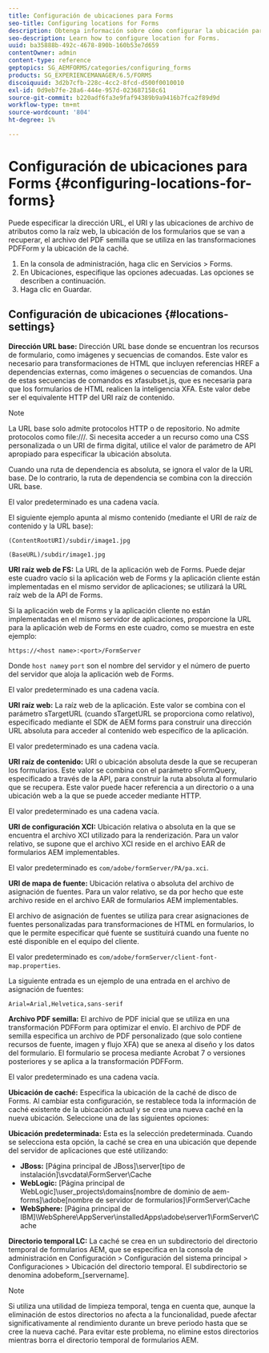 ```yaml
---
title: Configuración de ubicaciones para Forms
seo-title: Configuring locations for Forms
description: Obtenga información sobre cómo configurar la ubicación para Forms.
seo-description: Learn how to configure location for Forms.
uuid: ba35888b-492c-4678-890b-160b53e7d659
contentOwner: admin
content-type: reference
geptopics: SG_AEMFORMS/categories/configuring_forms
products: SG_EXPERIENCEMANAGER/6.5/FORMS
discoiquuid: 3d2b7cfb-228c-4cc2-8fcd-d500f0010010
exl-id: 0d9eb7fe-28a6-444e-957d-023687158c61
source-git-commit: b220adf6fa3e9faf94389b9a9416b7fca2f89d9d
workflow-type: tm+mt
source-wordcount: '804'
ht-degree: 1%

---
```


# Configuración de ubicaciones para Forms {#configuring-locations-for-forms}

Puede especificar la dirección URL, el URI y las ubicaciones de archivo de atributos como la raíz web, la ubicación de los formularios que se van a recuperar, el archivo del PDF semilla que se utiliza en las transformaciones PDFForm y la ubicación de la caché.

1. En la consola de administración, haga clic en Servicios > Forms.
1. En Ubicaciones, especifique las opciones adecuadas. Las opciones se describen a continuación.
1. Haga clic en Guardar.

## Configuración de ubicaciones {#locations-settings}

**Dirección URL base:** Dirección URL base donde se encuentran los recursos de formulario, como imágenes y secuencias de comandos. Este valor es necesario para transformaciones de HTML que incluyen referencias HREF a dependencias externas, como imágenes o secuencias de comandos. Una de estas secuencias de comandos es xfasubset.js, que es necesaria para que los formularios de HTML realicen la inteligencia XFA. Este valor debe ser el equivalente HTTP del URI raíz de contenido.

>[!NOTE]
>
>La URL base solo admite protocolos HTTP o de repositorio. No admite protocolos como file:///. Si necesita acceder a un recurso como una CSS personalizada o un URI de firma digital, utilice el valor de parámetro de API apropiado para especificar la ubicación absoluta.

Cuando una ruta de dependencia es absoluta, se ignora el valor de la URL base. De lo contrario, la ruta de dependencia se combina con la dirección URL base.

El valor predeterminado es una cadena vacía.

El siguiente ejemplo apunta al mismo contenido (mediante el URI de raíz de contenido y la URL base):

`(ContentRootURI)/subdir/image1.jpg`

`(BaseURL)/subdir/image1.jpg`

**URI raíz web de FS:** La URL de la aplicación web de Forms. Puede dejar este cuadro vacío si la aplicación web de Forms y la aplicación cliente están implementadas en el mismo servidor de aplicaciones; se utilizará la URL raíz web de la API de Forms.

Si la aplicación web de Forms y la aplicación cliente no están implementadas en el mismo servidor de aplicaciones, proporcione la URL para la aplicación web de Forms en este cuadro, como se muestra en este ejemplo:

`https://<host name>:<port>/FormServer`

Donde `host name`y `port` son el nombre del servidor y el número de puerto del servidor que aloja la aplicación web de Forms.

El valor predeterminado es una cadena vacía.

**URI raíz web:** La raíz web de la aplicación. Este valor se combina con el parámetro sTargetURL (cuando sTargetURL se proporciona como relativo), especificado mediante el SDK de AEM forms para construir una dirección URL absoluta para acceder al contenido web específico de la aplicación.

El valor predeterminado es una cadena vacía.

**URI raíz de contenido:** URI o ubicación absoluta desde la que se recuperan los formularios. Este valor se combina con el parámetro sFormQuery, especificado a través de la API, para construir la ruta absoluta al formulario que se recupera. Este valor puede hacer referencia a un directorio o a una ubicación web a la que se puede acceder mediante HTTP.

El valor predeterminado es una cadena vacía.

**URI de configuración XCI:** Ubicación relativa o absoluta en la que se encuentra el archivo XCI utilizado para la renderización. Para un valor relativo, se supone que el archivo XCI reside en el archivo EAR de formularios AEM implementables.

El valor predeterminado es `com/adobe/formServer/PA/pa.xci`.

**URI de mapa de fuente:** Ubicación relativa o absoluta del archivo de asignación de fuentes. Para un valor relativo, se da por hecho que este archivo reside en el archivo EAR de formularios AEM implementables.

El archivo de asignación de fuentes se utiliza para crear asignaciones de fuentes personalizadas para transformaciones de HTML en formularios, lo que le permite especificar qué fuente se sustituirá cuando una fuente no esté disponible en el equipo del cliente.

El valor predeterminado es `com/adobe/formServer/client-font-map.properties`.

La siguiente entrada es un ejemplo de una entrada en el archivo de asignación de fuentes:

`Arial=Arial,Helvetica,sans-serif`

**Archivo PDF semilla:** El archivo de PDF inicial que se utiliza en una transformación PDFForm para optimizar el envío. El archivo de PDF de semilla especifica un archivo de PDF personalizado (que solo contiene recursos de fuente, imagen y flujo XFA) que se anexa al diseño y los datos del formulario. El formulario se procesa mediante Acrobat 7 o versiones posteriores y se aplica a la transformación PDFForm.

El valor predeterminado es una cadena vacía.

**Ubicación de caché:** Especifica la ubicación de la caché de disco de Forms. Al cambiar esta configuración, se restablece toda la información de caché existente de la ubicación actual y se crea una nueva caché en la nueva ubicación. Seleccione una de las siguientes opciones:

**Ubicación predeterminada:** Esta es la selección predeterminada. Cuando se selecciona esta opción, la caché se crea en una ubicación que depende del servidor de aplicaciones que esté utilizando:

* **JBoss:** [Página principal de JBoss]\server\[tipo de instalación]\svcdata\FormServer\Cache
* **WebLogic:** [Página principal de WebLogic]\user_projects\domains\[nombre de dominio de aem-forms]\adobe\[nombre de servidor de formularios]\FormServer\Cache
* **WebSphere:** [Página principal de IBM]\WebSphere\AppServer\installedApps\adobe\server1\FormServer\Cache

**Directorio temporal LC:** La caché se crea en un subdirectorio del directorio temporal de formularios AEM, que se especifica en la consola de administración en Configuración > Configuración del sistema principal > Configuraciones > Ubicación del directorio temporal. El subdirectorio se denomina adobeform_[servername].

>[!NOTE]
>
>Si utiliza una utilidad de limpieza temporal, tenga en cuenta que, aunque la eliminación de estos directorios no afecta a la funcionalidad, puede afectar significativamente al rendimiento durante un breve periodo hasta que se cree la nueva caché. Para evitar este problema, no elimine estos directorios mientras borra el directorio temporal de formularios AEM.
